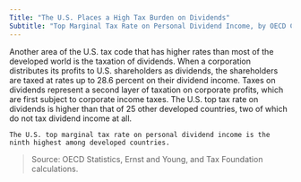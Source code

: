 ```yaml
---
Title: "The U.S. Places a High Tax Burden on Dividends"
Subtitle: "Top Marginal Tax Rate on Personal Dividend Income, by OECD Country (2015)"
---
```

Another area of the U.S. tax code that has higher rates than most of the developed world is the taxation of dividends. When a corporation distributes its profits to U.S. shareholders as dividends, the shareholders are taxed at rates up to 28.6 percent on their dividend income. Taxes on dividends represent a second layer of taxation on corporate profits, which are first subject to corporate income taxes. The U.S. top tax rate on dividends is higher than that of 25 other developed countries, two of which do not tax dividend income at all.

```The U.S. top marginal tax rate on personal dividend income is the ninth highest among developed countries.```

>Source: OECD Statistics, Ernst and Young, and Tax Foundation calculations.
